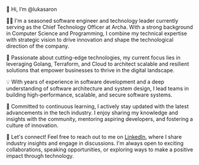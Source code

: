👋 Hi, I’m @lukasaron

👨‍💻 I'm a seasoned software engineer and technology leader currently serving as the Chief Technology Officer at Archa. With a strong background in Computer Science and Programming, I combine my technical expertise with strategic vision to drive innovation and shape the technological direction of the company.

🚀 Passionate about cutting-edge technologies, my current focus lies in leveraging Golang, Terraform, and Cloud to architect scalable and resilient solutions that empower businesses to thrive in the digital landscape.

💡 With years of experience in software development and a deep understanding of software architecture and system design, I lead teams in building high-performance, scalable, and secure software systems.

🌟 Committed to continuous learning, I actively stay updated with the latest advancements in the tech industry. I enjoy sharing my knowledge and insights with the community, mentoring aspiring developers, and fostering a culture of innovation.

📧 Let's connect! Feel free to reach out to me on [LinkedIn](https://www.linkedin.com/in/lukasaron/), where I share industry insights and engage in discussions. I'm always open to exciting collaborations, speaking opportunities, or exploring ways to make a positive impact through technology.

